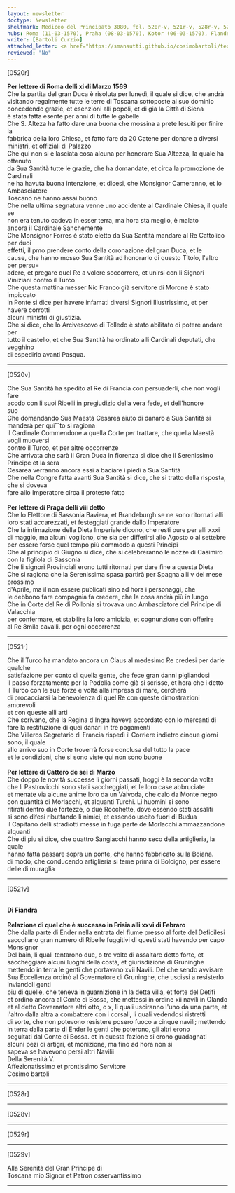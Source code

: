 ```yaml
---
layout: newsletter
doctype: Newsletter
shelfmark: Mediceo del Principato 3080, fol. 520r-v, 521r-v, 528r-v, 529r-v
hubs: Roma (11-03-1570), Praha (08-03-1570), Kotor (06-03-1570), Flanders (26-02-1570)
writer: [Bartoli Curzio]
attached_letter: <a href="https://smansutti.github.io/cosimobartoli/texts/2979_135/">2979_135</a>
reviewed: "No"
---
```


[0520r]  
  
  
<strong>Per lettere di Roma delli xi di Marzo 1569</strong>  
Che la partita del gran Duca è risoluta per lunedì, il quale si dice, che andrà  
visitando regalmente tutte le terre di Toscana sottoposte al suo dominio  
concedendo grazie, et esenzioni alli popoli, et di già la Città di Siena  
è stata fatta esente per anni di tutte le gabelle  
Che S. Alteza ha fatto dare una buona che mossina a prete Iesuiti per finire la  
fabbrica della loro Chiesa, et fatto fare da 20 Catene per donare a diversi  
ministri, et offiziali di Palazzo  
Che qui non si è lasciata cosa alcuna per honorare Sua Altezza, la quale ha ottenuto  
da Sua Santità tutte le grazie, che ha domandate, et circa la promozione de Cardinali  
ne ha havuta buona intenzione, et dicesi, che Monsignor Cameranno, et lo Ambasciatore  
Toscano ne hanno assai buono  
Che nella ultima segnatura venne uno accidente al Cardinale Chiesa, il quale se  
non era tenuto cadeva in esser terra, ma hora sta meglio, è malato  
ancora il Cardinale Sanchemente  
Che Monsignor Forres è stato eletto da Sua Santità mandare al Re Cattolico per duoi  
effetti, il pmo prendere conto della coronazione del gran Duca, et le  
cause, che hanno mosso Sua Santità ad honorarlo di questo Titolo, l'altro per persu=  
adere, et pregare quel Re a volere soccorrere, et unirsi con li Signori  
Viniziani contro il Turco  
Che questa mattina messer Nic Franco già servitore di Morone è stato impiccato  
in Ponte si dice per havere infamati diversi Signori Illustrissimo, et per havere corrotti  
alcuni ministri di giustizia.  
Che si dice, che lo Arcivescovo di Tolledo è stato abilitato di potere andare per  
tutto il castello, et che Sua Santità ha ordinato alli Cardinali deputati, che vegghino  
di espedirlo avanti Pasqua.  
  
---  

[0520v]  
  
  
Che Sua Santità ha spedito al Re di Francia con persuaderli, che non vogli fare  
accdo con li suoi Ribelli in pregiudizio della vera fede, et dell'honore  
suo  
Che domandando Sua Maestà Cesarea aiuto di danaro a Sua Santità si manderà per qui⁀to si ragiona  
il Cardinale Commendone a quella Corte per trattare, che quella Maestà vogli muoversi  
contro il Turco, et per altre occorrenze  
Che arrivata che sarà il Gran Duca in fiorenza si dice che il Serenissimo Principe et la sera  
Cesarea verranno ancora essi a baciare i piedi a Sua Santità  
Che nella Congre fatta avanti Sua Santità si dice, che si tratto della risposta, che si doveva  
fare allo Imperatore circa il protesto fatto  
<br/><strong>Per lettere di Praga delli viii detto</strong>  
Che lo Elettore di Sassonia Baviera, et Brandeburgh se ne sono ritornati alli  
loro stati accarezzati, et festeggiati grande dallo Imperatore  
Che la intimazione della Dieta Imperiale dicono, che resti pure per alli xxxi  
di maggio, ma alcuni vogliono, che sia per differirsi allo Agosto o al settebre  
per essere forse quel tempo più commodo a questi Principi  
Che al principio di Giugno si dice, che si celebreranno le nozze di Casimiro  
con la figliola di Sassonia  
Che li signori Provinciali erono tutti ritornati per dare fine a questa Dieta  
Che si ragiona che la Serenissima spasa partirà per Spagna alli v del mese prossimo  
d'Aprile, ma il non essere publicati sino ad hora i personaggi, che  
le debbono fare compagnia fa credere, che la cosa andrà più in lungo  
Che in Corte del Re di Pollonia si trovava uno Ambasciatore del Principe di Valacchia  
per confermare, et stabilire la loro amicizia, et cognunzione con offerire  
al Re 8mila cavalli. per ogni occorrenza  
  
---  

[0521r]  
  
  
Che il Turco ha mandato ancora un Ciaus al medesimo Re credesi per darle qualche  
satisfazione per conto di quella gente, che fece gran danni pigliandosi  
il passo forzatamente per la Podolia come già si scrisse, et hora che i detto  
il Turco con le sue forze è volta alla impresa di mare, cercherà  
di procacciarsi la benevolenza di quel Re con queste dimostrazioni amorevoli  
et con queste alli arti  
Che scrivano, che la Regina d'Ingra haveva accordato con lo mercanti di  
fare la restituzione di quei danari in tre pagamenti  
Che Villeros Segretario di Francia rispedì il Corriere indietro cinque giorni sono, il quale  
allo arrivo suo in Corte troverrà forse conclusa del tutto la pace  
et le condizioni, che si sono viste qui non sono buone  
<br/><strong>Per lettere di Cattero de sei di Marzo</strong>  
Che doppo le novità successe li giorni passati, hoggi è la seconda volta  
che li Pastrovicchi sono stati saccheggiati, et le loro case abbruciate  
et menate via alcune anime loro da un Vaivoda, che calo da Monte negro  
con quantità di Morlacchi, et alquanti Turchi. Li huomini si sono  
ritirati dentro due fortezze, o due Rocchette, dove essendo stati assaliti  
si sono difesi ributtando li nimici, et essendo uscito fuori di Budua  
il Capitano delli stradiotti messe in fuga parte de Morlacchi ammazzandone  
alquanti  
Che di piu si dice, che quattro Sangiacchi hanno seco della artiglieria, la quale  
hanno fatta passare sopra un ponte, che hanno fabbricato su la Boiana.  
di modo, che conducendo artiglieria si teme prima di Bolcigno, per essere  
delle di muraglia  
  
---  

[0521v]  
  
  
<br/><strong>Di Fiandra</strong>  
<br/><strong>Relazione di quel che è successo in Frisia alli xxvi di Febraro</strong>  
Che dalla parte di Ender nella entrata del fiume presso al forte del Deficilesi  
saccoliano gran numero di Ribelle fuggitivi di questi stati havendo per capo Monsignor  
Del bain, li quali tentarono due, o tre volte di assaltare detto forte, et  
saccheggiare alcuni luoghi della costà, et giurisdizione di Gruninghe  
mettendo in terra le genti che portavano xvii Navili. Del che sendo avvisare  
Sua Eccellenza ordinò al Governatore di Gruninghe, che uscissi a resisterlo inviandoli genti  
piu di quelle, che teneva in guarnizione in la detta villa, et forte del Detifi  
et ordinò ancora al Conte di Bossa, che mettessi in ordine xii navili in Olando  
et al detto Governatore altri otto, o x, li quali usciranno l'uno da una parte, et  
l'altro dalla altra a combattere con i corsali, li quali vedendosi ristretti  
di sorte, che non potevono resistere posero fuoco a cinque navili; mettendo  
in terra dalla parte di Ender le genti che poterono, gli altri erono  
seguitati dal Conte di Bossa. et in questa fazione si erono guadagnati  
alcuni pezi di artigri, et monizione, ma fino ad hora non si  
sapeva se havevono persi altri Navilii  
Della Serenità V.  
Affezionatissimo et prontissimo Servitore  
Cosimo bartoli  
  
---  

[0528r]  
  
  
  
---  

[0528v]  
  
  
  
---  

[0529r]  
  
  
  
---  

[0529v]  
  
  
Alla Serenità del Gran Principe di  
Toscana mio Signor et Patron osservantissimo  
  
---  

